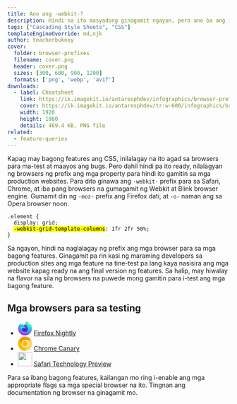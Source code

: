 ```yaml
---
title: Ano ang -webkit-?
description: Hindi na ito masyadong ginagamit ngayon, pero ano ba ang ibig sabihin nito?
tags: ["Cascading Style Sheets", "CSS"]
templateEngineOverride: md,njk
author: teacherbuknoy
cover:
  folder: browser-prefixes
  filename: cover.png
  header: cover.png
  sizes: [300, 600, 900, 1200]
  formats: ['png', 'webp', 'avif']
downloads:
  - label: Cheatsheet
    link: https://ik.imagekit.io/antaresphdev/infographics/browser-prefixes/vendor-prefixes.png
    cover: https://ik.imagekit.io/antaresphdev/tr:w-600/infographics/browser-prefixes/vendor-prefixes.png
    width: 1920
    height: 1080
    details: 469.4 KB, PNG file
related:
  - feature-queries
---
```


Kapag may bagong features ang CSS, inilalagay na ito agad sa browsers para ma-test at maayos ang bugs. Pero dahil hindi pa ito ready, nilalagyan ng browsers ng prefix ang mga property para hindi ito gamitin sa mga production websites. Para dito ginawa ang `-webkit-` prefix para sa Safari, Chrome, at iba pang browsers na gumagamit ng Webkit at Blink browser engine. Gumamit din ng `-moz-` prefix ang Firefox dati, at `-o-` naman ang sa Opera browser noon.

<pre class="language-css" tabindex="0"><code class="language-css"><span class="token selector">.element</span> <span class="token punctuation">{</span>
  <span class="token property">display</span><span class="token punctuation">:</span> grid<span class="token punctuation">;</span>
  <mark class="outlined"><span class="token property">-webkit-grid-template-columns</span></mark><span class="token punctuation">:</span> 1fr 2fr 50%<span class="token punctuation">;</span>
<span class="token punctuation">}</span></code></pre>

Sa ngayon, hindi na naglalagay ng prefix ang mga browser para sa mga bagong features. Ginagamit pa rin kasi ng maraming developers sa production sites ang mga feature na tine-test pa lang kaya nasisira ang mga website kapag ready na ang final version ng features. Sa halip, may hiwalay na flavor na sila ng browsers na puwede mong gamitin para i-test ang mga bagong feature.

## Mga browsers para sa testing

<ul class="d-grid gap--m">
  <li class="d-flex gap--m ai--center">
    <svg aria-hidden="true" width="32" height="32" viewBox="0 0 80 80"><defs><linearGradient id="a" x1="74.803" y1="20.543" x2="7.742" y2="62.786" gradientUnits="userSpaceOnUse"><stop offset="0" stop-color="#3fe1b0"/><stop offset=".406" stop-color="#00b3f4"/><stop offset=".421" stop-color="#03b0f4"/><stop offset=".818" stop-color="#5561e9"/><stop offset="1" stop-color="#7542e5"/></linearGradient><radialGradient id="b" cx="67.813" cy="8.879" r="80.797" gradientUnits="userSpaceOnUse"><stop offset=".108" stop-color="#3fe1b0"/><stop offset=".122" stop-color="#3bdcb3"/><stop offset=".254" stop-color="#1bb3d3"/><stop offset=".358" stop-color="#0799e6"/><stop offset=".42" stop-color="#0090ed"/><stop offset=".487" stop-color="#2482f1"/><stop offset=".64" stop-color="#7165fb"/><stop offset=".71" stop-color="#9059ff"/><stop offset=".795" stop-color="#7d49ed"/><stop offset=".86" stop-color="#7542e5"/></radialGradient><radialGradient id="c" cx="38.289" cy="41.911" r="80.797" gradientUnits="userSpaceOnUse"><stop offset=".3" stop-color="#45278d"/><stop offset=".341" stop-color="#562896" stop-opacity=".787"/><stop offset=".43" stop-color="#782aa9" stop-opacity=".364"/><stop offset=".495" stop-color="#8d2bb5" stop-opacity=".1"/><stop offset=".53" stop-color="#952bb9" stop-opacity="0"/></radialGradient><radialGradient id="d" cx="48.031" cy="-9.457" r="58.534" gradientUnits="userSpaceOnUse"><stop offset=".132" stop-color="#3fe1b0"/><stop offset=".289" stop-color="#28d0c8"/><stop offset=".526" stop-color="#00b3f4"/></radialGradient><radialGradient id="e" cx="29.352" cy="63.016" r="38.471" gradientUnits="userSpaceOnUse"><stop offset=".287" stop-color="#0060df"/><stop offset=".417" stop-color="#2357e1"/><stop offset=".604" stop-color="#4f4ce3"/><stop offset=".748" stop-color="#6b45e4"/><stop offset=".833" stop-color="#7542e5"/></radialGradient><radialGradient id="f" cx="39.38" cy="32.454" r="20.397" gradientTransform="matrix(.972 -.235 .275 1.138 -7.835 4.766)" gradientUnits="userSpaceOnUse"><stop offset=".206" stop-color="#45278d" stop-opacity="0"/><stop offset=".251" stop-color="#44268a" stop-opacity=".055"/><stop offset=".725" stop-color="#371f6f" stop-opacity=".591"/><stop offset=".956" stop-color="#321c64" stop-opacity=".8"/></radialGradient><radialGradient id="g" cx="31.355" cy="57.478" r=".626" gradientUnits="userSpaceOnUse"><stop offset=".353" stop-color="#3a8ee6"/><stop offset=".472" stop-color="#5c79f0"/><stop offset=".669" stop-color="#9059ff"/><stop offset="1" stop-color="#c139e6"/></radialGradient><radialGradient id="h" cx="31.52" cy="57.251" r=".224" gradientTransform="matrix(.972 -.235 .275 1.138 -14.885 -.516)" gradientUnits="userSpaceOnUse"><stop offset=".206" stop-color="#9059ff" stop-opacity="0"/><stop offset=".278" stop-color="#8c4ff3" stop-opacity=".064"/><stop offset=".747" stop-color="#7716a8" stop-opacity=".45"/><stop offset=".975" stop-color="#6e008b" stop-opacity=".6"/></radialGradient><radialGradient id="i" cx="37.269" cy="5.573" r="27.676" gradientUnits="userSpaceOnUse"><stop offset="0" stop-color="#0df"/><stop offset=".235" stop-color="#00d6fd"/><stop offset=".572" stop-color="#00c3f8"/><stop offset=".792" stop-color="#00b3f4"/></radialGradient><radialGradient id="j" cx="59.023" cy="-11.981" r="118.081" gradientUnits="userSpaceOnUse"><stop offset=".126" stop-color="#3fe1b0"/><stop offset=".429" stop-color="#0df"/><stop offset=".479" stop-color="#1ec1ff"/><stop offset=".624" stop-color="#7077ff"/><stop offset=".69" stop-color="#9059ff"/><stop offset=".904" stop-color="#b833e1"/></radialGradient><radialGradient id="k" cx="47.835" cy="1.141" r="86.499" gradientTransform="matrix(.105 .995 -.653 .069 43.572 -46.51)" gradientUnits="userSpaceOnUse"><stop offset="0" stop-color="#54ffbd"/><stop offset=".095" stop-color="#4cf3b8"/><stop offset=".197" stop-color="#3fe1b0"/><stop offset=".257" stop-color="#33d8bd"/><stop offset=".369" stop-color="#12c0e1"/><stop offset=".423" stop-color="#00b3f4"/><stop offset=".737" stop-color="#0060df"/></radialGradient><radialGradient id="l" cx="36.617" cy="15.824" r="73.72" gradientUnits="userSpaceOnUse"><stop offset=".137" stop-color="#3fe1b0"/><stop offset=".435" stop-color="#0df"/><stop offset=".484" stop-color="#1ec1ff"/><stop offset=".622" stop-color="#7077ff"/><stop offset=".685" stop-color="#9059ff"/></radialGradient><radialGradient id="m" cx="56.077" cy="20.139" r="80.686" gradientUnits="userSpaceOnUse"><stop offset=".094" stop-color="#54ffbd"/><stop offset=".242" stop-color="#41f7cc"/><stop offset=".543" stop-color="#0fe3f3"/><stop offset=".626" stop-color="#0df"/></radialGradient><linearGradient id="n" x1="70.013" y1="12.061" x2="15.267" y2="66.806" gradientUnits="userSpaceOnUse"><stop offset=".167" stop-color="#54ffbd" stop-opacity=".8"/><stop offset=".236" stop-color="#43f8ca" stop-opacity=".639"/><stop offset=".361" stop-color="#27ede1" stop-opacity=".368"/><stop offset=".466" stop-color="#12e4f1" stop-opacity=".169"/><stop offset=".545" stop-color="#05dffb" stop-opacity=".046"/><stop offset=".589" stop-color="#0df" stop-opacity="0"/></linearGradient></defs><path d="M75.916 26.831c-1.684-4.052-5.1-8.427-7.775-9.81a40.266 40.266 0 0 1 3.925 11.764l.007.065C67.691 17.925 60.26 13.52 54.191 3.928a47.099 47.099 0 0 1-.913-1.484 12.24 12.24 0 0 1-.427-.8 7.053 7.053 0 0 1-.578-1.535.1.1 0 0 0-.088-.1.138.138 0 0 0-.073 0c-.005 0-.013.009-.019.011s-.019.011-.028.015l.015-.026c-9.735 5.7-13.038 16.252-13.342 21.53a19.387 19.387 0 0 0-10.666 4.111 11.587 11.587 0 0 0-1-.758 17.968 17.968 0 0 1-.109-9.473 28.705 28.705 0 0 0-9.329 7.21h-.018c-1.536-1.947-1.428-8.367-1.34-9.708a6.928 6.928 0 0 0-1.294.687 28.225 28.225 0 0 0-3.788 3.245A33.845 33.845 0 0 0 7.571 21.2v.006-.007a32.733 32.733 0 0 0-5.2 11.743l-.052.256a61.89 61.89 0 0 0-.381 2.42c0 .029-.006.056-.009.085a36.937 36.937 0 0 0-.629 5.343v.2A38.759 38.759 0 0 0 78.254 47.8c.065-.5.118-.995.176-1.5a39.857 39.857 0 0 0-2.514-19.469zm-44.67 30.338c.181.087.351.181.537.264l.027.017q-.282-.135-.564-.281zm8.878-23.376zm31.952-4.934v-.037l.007.041z" fill="url(#a)"/><path d="M72.078 28.863l-.007-.041v.037z" fill="none"/><path d="M75.916 26.831c-1.684-4.052-5.1-8.427-7.775-9.81a40.266 40.266 0 0 1 3.925 11.764v.037l.007.041a35.1 35.1 0 0 1-1.206 26.158c-4.442 9.531-15.194 19.3-32.024 18.825-18.185-.515-34.2-14.009-37.194-31.683-.545-2.787 0-4.2.274-6.465a28.876 28.876 0 0 0-.623 5.348v.2A38.759 38.759 0 0 0 78.254 47.8c.065-.5.118-.995.176-1.5a39.857 39.857 0 0 0-2.514-19.469z" fill="url(#b)"/><path d="M75.916 26.831c-1.684-4.052-5.1-8.427-7.775-9.81a40.266 40.266 0 0 1 3.925 11.764v.037l.007.041a35.1 35.1 0 0 1-1.206 26.158c-4.442 9.531-15.194 19.3-32.024 18.825-18.185-.515-34.2-14.009-37.194-31.683-.545-2.787 0-4.2.274-6.465a28.876 28.876 0 0 0-.623 5.348v.2A38.759 38.759 0 0 0 78.254 47.8c.065-.5.118-.995.176-1.5a39.857 39.857 0 0 0-2.514-19.469z" fill="url(#c)"/><path d="M57.082 31.387c.084.059.162.118.241.177a21.1 21.1 0 0 0-3.6-4.695C41.677 14.821 50.566.746 52.065.031l.015-.022c-9.735 5.7-13.038 16.252-13.342 21.53.452-.031.9-.069 1.362-.069a19.56 19.56 0 0 1 16.982 9.917z" fill="url(#d)"/><path d="M40.125 33.793c-.064.964-3.47 4.289-4.661 4.289-11.021 0-12.81 6.667-12.81 6.667.488 5.614 4.4 10.238 9.129 12.684.216.112.435.213.654.312q.569.252 1.138.466a17.235 17.235 0 0 0 5.043.973c19.317.906 23.059-23.1 9.119-30.066a13.38 13.38 0 0 1 9.345 2.269A19.56 19.56 0 0 0 40.1 21.47c-.46 0-.91.038-1.362.069a19.387 19.387 0 0 0-10.666 4.111c.591.5 1.258 1.168 2.663 2.553 2.63 2.591 9.375 5.275 9.39 5.59z" fill="url(#e)"/><path d="M40.125 33.793c-.064.964-3.47 4.289-4.661 4.289-11.021 0-12.81 6.667-12.81 6.667.488 5.614 4.4 10.238 9.129 12.684.216.112.435.213.654.312q.569.252 1.138.466a17.235 17.235 0 0 0 5.043.973c19.317.906 23.059-23.1 9.119-30.066a13.38 13.38 0 0 1 9.345 2.269A19.56 19.56 0 0 0 40.1 21.47c-.46 0-.91.038-1.362.069a19.387 19.387 0 0 0-10.666 4.111c.591.5 1.258 1.168 2.663 2.553 2.63 2.591 9.375 5.275 9.39 5.59z" fill="url(#f)"/><path d="M31.246 57.169q.282.145.564.281l-.027-.017c-.183-.083-.356-.177-.537-.264z" fill="url(#g)"/><path d="M31.246 57.169q.282.145.564.281l-.027-.017c-.183-.083-.356-.177-.537-.264z" fill="url(#h)"/><path d="M26.265 24.361c.314.2.573.374.8.531a17.968 17.968 0 0 1-.109-9.473 28.705 28.705 0 0 0-9.329 7.21c.189-.005 5.811-.106 8.638 1.732z" fill="url(#i)"/><path d="M1.654 42.163c2.991 17.674 19.009 31.168 37.194 31.683 16.83.476 27.582-9.294 32.024-18.825a35.1 35.1 0 0 0 1.206-26.158v-.037c0-.029-.006-.046 0-.037l.007.065c1.375 8.977-3.191 17.674-10.329 23.555l-.022.05c-13.908 11.327-27.218 6.834-29.912 5q-.282-.135-.564-.281c-8.109-3.876-11.459-11.264-10.741-17.6a9.953 9.953 0 0 1-9.181-5.775 14.618 14.618 0 0 1 14.249-.572 19.3 19.3 0 0 0 14.552.572c-.015-.315-6.76-3-9.39-5.59-1.405-1.385-2.072-2.052-2.663-2.553a11.587 11.587 0 0 0-1-.758c-.23-.157-.489-.327-.8-.531-2.827-1.838-8.449-1.737-8.635-1.732h-.018c-1.536-1.947-1.428-8.367-1.34-9.708a6.928 6.928 0 0 0-1.294.687 28.225 28.225 0 0 0-3.788 3.245A33.845 33.845 0 0 0 7.571 21.2v.006-.007a32.733 32.733 0 0 0-5.2 11.743c-.019.079-1.396 6.099-.717 9.221z" fill="url(#j)"/><path fill="#ff4aa2" d="M40.125 33.793h-.001.001z"/><path d="M53.725 26.869a21.1 21.1 0 0 1 3.6 4.7c.213.161.412.321.581.476 8.787 8.1 4.183 19.55 3.84 20.365 7.138-5.881 11.7-14.578 10.329-23.555C67.691 17.925 60.26 13.52 54.191 3.928a47.099 47.099 0 0 1-.913-1.484 12.24 12.24 0 0 1-.427-.8 7.053 7.053 0 0 1-.578-1.535.1.1 0 0 0-.088-.1.138.138 0 0 0-.073 0c-.005 0-.013.009-.019.011s-.019.011-.028.015c-1.499.711-10.388 14.786 1.66 26.834z" fill="url(#k)"/><path d="M57.9 32.04a8.083 8.083 0 0 0-.581-.476c-.079-.059-.157-.118-.241-.177a13.38 13.38 0 0 0-9.345-2.269c13.94 6.97 10.2 30.972-9.119 30.066a17.235 17.235 0 0 1-5.043-.973q-.569-.213-1.138-.466c-.219-.1-.438-.2-.654-.312l.027.017c2.694 1.839 16 6.332 29.912-5l.022-.05c.347-.81 4.951-12.263-3.84-20.36z" fill="url(#l)"/><path d="M22.654 44.749s1.789-6.667 12.81-6.667c1.191 0 4.6-3.325 4.661-4.289a19.3 19.3 0 0 1-14.552-.572 14.618 14.618 0 0 0-14.249.572 9.953 9.953 0 0 0 9.181 5.775c-.718 6.337 2.632 13.725 10.741 17.6.181.087.351.181.537.264-4.733-2.445-8.641-7.069-9.129-12.683z" fill="url(#m)"/><path fill="#ff4aa2" d="M49.458 38.459l-.001.001.001-.001z"/><path d="M75.916 26.831c-1.684-4.052-5.1-8.427-7.775-9.81a40.266 40.266 0 0 1 3.925 11.764l.007.065C67.691 17.925 60.26 13.52 54.191 3.928a47.099 47.099 0 0 1-.913-1.484 12.24 12.24 0 0 1-.427-.8 7.053 7.053 0 0 1-.578-1.535.1.1 0 0 0-.088-.1.138.138 0 0 0-.073 0c-.005 0-.013.009-.019.011s-.019.011-.028.015l.015-.026c-9.735 5.7-13.038 16.252-13.342 21.53.452-.031.9-.069 1.362-.069a19.56 19.56 0 0 1 16.982 9.917 13.38 13.38 0 0 0-9.345-2.269c13.94 6.97 10.2 30.972-9.119 30.066a17.235 17.235 0 0 1-5.043-.973q-.569-.213-1.138-.466c-.219-.1-.438-.2-.654-.312l.027.017q-.282-.135-.564-.281c.181.087.351.181.537.264-4.733-2.446-8.641-7.07-9.129-12.684 0 0 1.789-6.667 12.81-6.667 1.191 0 4.6-3.325 4.661-4.289-.015-.315-6.76-3-9.39-5.59-1.405-1.385-2.072-2.052-2.663-2.553a11.587 11.587 0 0 0-1-.758 17.968 17.968 0 0 1-.109-9.473 28.705 28.705 0 0 0-9.329 7.21h-.018c-1.536-1.947-1.428-8.367-1.34-9.708a6.928 6.928 0 0 0-1.294.687 28.225 28.225 0 0 0-3.788 3.245A33.845 33.845 0 0 0 7.571 21.2v.006-.007a32.733 32.733 0 0 0-5.2 11.743l-.052.256c-.073.341-.4 2.073-.447 2.445 0 .028 0-.029 0 0a45.094 45.094 0 0 0-.572 5.403v.2A38.759 38.759 0 0 0 78.254 47.8c.065-.5.118-.995.176-1.5a39.857 39.857 0 0 0-2.514-19.469zm-3.845 1.991l.007.041z" fill="url(#n)"/></svg>
    <a href="https://www.mozilla.org/en-US/firefox/all/desktop-nightly/" target="_blank" rel="noopener">Firefox Nightly</a>
  </li>
  <li class="d-flex gap--m ai--center">
    <svg aria-hidden="true" width="32" height="32" viewBox="0 0 48 48"><circle cx="24" cy="23.9947" r="12" style="fill:#fff"/><path d="M3.2154,36A24,24,0,1,0,12,3.2154,24,24,0,0,0,3.2154,36ZM34.3923,18A12,12,0,1,1,18,13.6077,12,12,0,0,1,34.3923,18Z" style="fill:none"/><path d="M24,12H44.7812a23.9939,23.9939,0,0,0-41.5639.0029L13.6079,30l.0093-.0024A11.9852,11.9852,0,0,1,24,12Z" style="fill:#f29900"/><circle cx="24" cy="24" r="9.5" style="fill:#fbbc04"/><path d="M34.3913,30.0029,24.0007,48A23.994,23.994,0,0,0,44.78,12.0031H23.9989l-.0025.0093A11.985,11.985,0,0,1,34.3913,30.0029Z" style="fill:#fdd663"/><path d="M13.6086,30.0031,3.218,12.006A23.994,23.994,0,0,0,24.0025,48L34.3931,30.0029l-.0067-.0068a11.9852,11.9852,0,0,1-20.7778.007Z" style="fill:#fbbc04"/></svg>
    <a href="https://www.google.com/chrome/canary/" target="_blank" rel="noopener">Chrome Canary</a>
  </li>
  <li class="d-flex gap--m ai--center">
    <img src="https://developer.apple.com/assets/elements/icons/safari-technology-preview/safari-technology-preview-128x128.png" alt="" height="32" width="32">
    <a href="https://developer.apple.com/safari/technology-preview/" target="_blank" rel="noopener">Safari Technology Preview</a>
  </li>
</ul>

Para sa ibang bagong features, kailangan mo ring i-enable ang mga appropriate flags sa mga special browser na ito. Tingnan ang documentation ng browser na ginagamit mo.